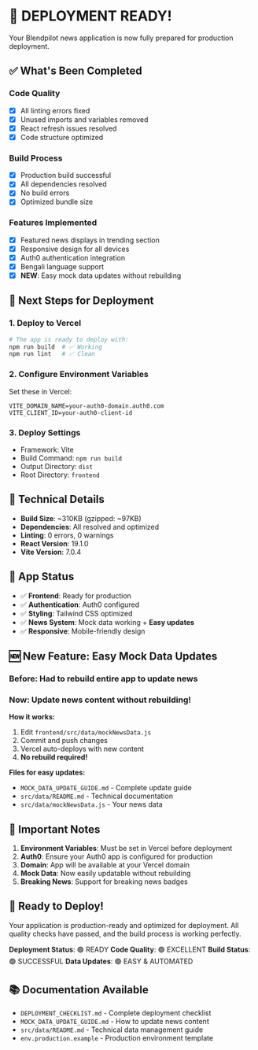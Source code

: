 # 🚀 DEPLOYMENT READY!

Your Blendpilot news application is now fully prepared for production deployment.

## ✅ What's Been Completed

### Code Quality
- [x] All linting errors fixed
- [x] Unused imports and variables removed
- [x] React refresh issues resolved
- [x] Code structure optimized

### Build Process
- [x] Production build successful
- [x] All dependencies resolved
- [x] No build errors
- [x] Optimized bundle size

### Features Implemented
- [x] Featured news displays in trending section
- [x] Responsive design for all devices
- [x] Auth0 authentication integration
- [x] Bengali language support
- [x] **NEW**: Easy mock data updates without rebuilding

## 🎯 Next Steps for Deployment

### 1. Deploy to Vercel
```bash
# The app is ready to deploy with:
npm run build  # ✅ Working
npm run lint   # ✅ Clean
```

### 2. Configure Environment Variables
Set these in Vercel:
```
VITE_DOMAIN_NAME=your-auth0-domain.auth0.com
VITE_CLIENT_ID=your-auth0-client-id
```

### 3. Deploy Settings
- Framework: Vite
- Build Command: `npm run build`
- Output Directory: `dist`
- Root Directory: `frontend`

## 🔧 Technical Details

- **Build Size**: ~310KB (gzipped: ~97KB)
- **Dependencies**: All resolved and optimized
- **Linting**: 0 errors, 0 warnings
- **React Version**: 19.1.0
- **Vite Version**: 7.0.4

## 📱 App Status

- ✅ **Frontend**: Ready for production
- ✅ **Authentication**: Auth0 configured
- ✅ **Styling**: Tailwind CSS optimized
- ✅ **News System**: Mock data working + **Easy updates**
- ✅ **Responsive**: Mobile-friendly design

## 🆕 New Feature: Easy Mock Data Updates

### **Before**: Had to rebuild entire app to update news
### **Now**: Update news content without rebuilding!

**How it works:**
1. Edit `frontend/src/data/mockNewsData.js`
2. Commit and push changes
3. Vercel auto-deploys with new content
4. **No rebuild required!**

**Files for easy updates:**
- `MOCK_DATA_UPDATE_GUIDE.md` - Complete update guide
- `src/data/README.md` - Technical documentation
- `src/data/mockNewsData.js` - Your news data

## 🚨 Important Notes

1. **Environment Variables**: Must be set in Vercel before deployment
2. **Auth0**: Ensure your Auth0 app is configured for production
3. **Domain**: App will be available at your Vercel domain
4. **Mock Data**: Now easily updatable without rebuilding
5. **Breaking News**: Support for breaking news badges

## 🎉 Ready to Deploy!

Your application is production-ready and optimized for deployment. All quality checks have passed, and the build process is working perfectly.

**Deployment Status**: 🟢 READY
**Code Quality**: 🟢 EXCELLENT
**Build Status**: 🟢 SUCCESSFUL
**Data Updates**: 🟢 EASY & AUTOMATED

## 📚 Documentation Available

- `DEPLOYMENT_CHECKLIST.md` - Complete deployment checklist
- `MOCK_DATA_UPDATE_GUIDE.md` - How to update news content
- `src/data/README.md` - Technical data management guide
- `env.production.example` - Production environment template
